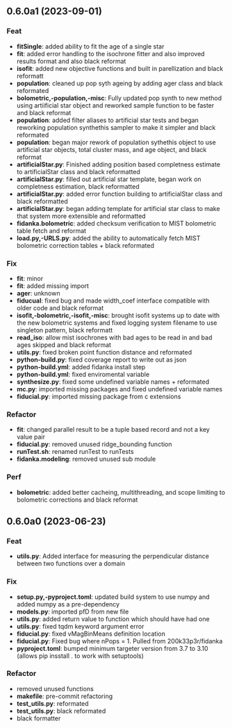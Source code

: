 ## 0.6.0a1 (2023-09-01)

### Feat

- **fitSingle**: added ability to fit the age of a single star
- **fit**: added error handling to the isochrone fitter and also improved results format and also black reformat
- **isofit**: added new objective functions and built in parellization and black reformatt
- **population**: cleaned up pop syth ageing by adding ager class and black reformated
- **bolometric,-population,-misc**: Fully updated pop synth to new method using artiificial star object and reworked sample function to be faster and black reformat
- **population**: added filter aliases to artificial star tests and began reworking population synthethis sampler to make it simpler and black reformated
- **population**: began major rework of population sythethis object to use artificial star objects, total cluster mass, and age object, and black reformat
- **artificialStar.py**: Finished adding position based completness estimate to artificialStar class and black reformatted
- **artificialStar.py**: filled out artificial star template, began work on completness estimation, black reformatted
- **artificialStar.py**: added error function building to artificialStar class and black reformatted
- **artificialStar.py**: began adding template for artificial star class to make that system more extensible and reformatted
- **fidanka.bolometric**: added checksum verification to MIST bolometric table fetch and reformat
- **load.py,-URLS.py**: added the ability to automatically fetch MIST bolometric correction tables + black reformated

### Fix

- **fit**: minor
- **fit**: added missing import
- **ager**: unknown
- **fiducual**: fixed bug and made width_coef interface compatible with older code and black reformat
- **isofit,-bolometric,-isofit,-misc**: brought isofit systems up to date with the new bolometric systems and fixed logging system filename to use singleton pattern, black reformatt
- **read_iso**: allow mist isochrones with bad ages to be read in and bad ages skipped and black reformat
- **utils.py**: fixed broken point function distance and reformated
- **python-build.py**: fixed coverage report to write out as json
- **python-build.yml**: added fidanka install step
- **python-build.yml**: fixed enviromental variable
- **synthesize.py**: fixed some undefined variable names + reformated
- **mc.py**: imported missing packages and fixed undefined variable names
- **fiducial.py**: imported missing package from c extensions

### Refactor

- **fit**: changed parallel result to be a tuple based record and not a key value pair
- **fiducial.py**: removed unused ridge_bounding function
- **runTest.sh**: renamed runTest to runTests
- **fidanka.modeling**: removed unused sub module

### Perf

- **bolometric**: added better cacheing, multithreading, and scope limiting to bolometric corrections and black reformat

## 0.6.0a0 (2023-06-23)

### Feat

- **utils.py**: Added interface for measuring the perpendicular distance between two functions over a domain

### Fix

- **setup.py,-pyproject.toml**: updated build system to use numpy and added numpy as a pre-dependency
- **models.py**: imported pfD from new file
- **utils.py**: added return value to function which should have had one
- **utils.py**: fixed tqdm keyword argument error
- **fiducial.py**: fixed vMagBinMeans definition location
- **fiducial.py**: Fixed bug where nPops = 1. Pulled from 200k33p3r/fidanka
- **pyproject.toml**: bumped minimum targeter version from 3.7 to 3.10 (allows pip insstall . to work with setuptools)

### Refactor

- removed unused functions
- **makefile**: pre-commit refactoring
- **test_utils.py**: reformated
- **test_utils.py**: black reformated
- black formatter
